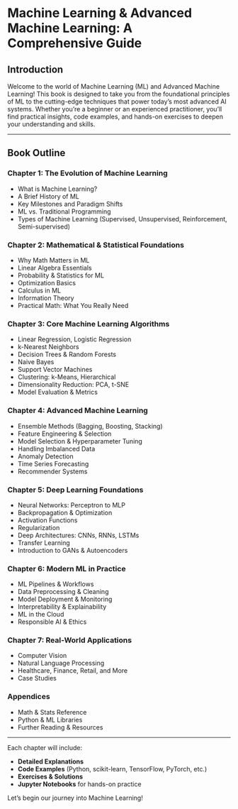 # Machine Learning & Advanced Machine Learning: A Comprehensive Guide

## Introduction
Welcome to the world of Machine Learning (ML) and Advanced Machine Learning! This book is designed to take you from the foundational principles of ML to the cutting-edge techniques that power today’s most advanced AI systems. Whether you’re a beginner or an experienced practitioner, you’ll find practical insights, code examples, and hands-on exercises to deepen your understanding and skills.

---

## Book Outline

### Chapter 1: The Evolution of Machine Learning
- What is Machine Learning?
- A Brief History of ML
- Key Milestones and Paradigm Shifts
- ML vs. Traditional Programming
- Types of Machine Learning (Supervised, Unsupervised, Reinforcement, Semi-supervised)

### Chapter 2: Mathematical & Statistical Foundations
- Why Math Matters in ML
- Linear Algebra Essentials
- Probability & Statistics for ML
- Optimization Basics
- Calculus in ML
- Information Theory
- Practical Math: What You Really Need

### Chapter 3: Core Machine Learning Algorithms
- Linear Regression, Logistic Regression
- k-Nearest Neighbors
- Decision Trees & Random Forests
- Naive Bayes
- Support Vector Machines
- Clustering: k-Means, Hierarchical
- Dimensionality Reduction: PCA, t-SNE
- Model Evaluation & Metrics

### Chapter 4: Advanced Machine Learning
- Ensemble Methods (Bagging, Boosting, Stacking)
- Feature Engineering & Selection
- Model Selection & Hyperparameter Tuning
- Handling Imbalanced Data
- Anomaly Detection
- Time Series Forecasting
- Recommender Systems

### Chapter 5: Deep Learning Foundations
- Neural Networks: Perceptron to MLP
- Backpropagation & Optimization
- Activation Functions
- Regularization
- Deep Architectures: CNNs, RNNs, LSTMs
- Transfer Learning
- Introduction to GANs & Autoencoders

### Chapter 6: Modern ML in Practice
- ML Pipelines & Workflows
- Data Preprocessing & Cleaning
- Model Deployment & Monitoring
- Interpretability & Explainability
- ML in the Cloud
- Responsible AI & Ethics

### Chapter 7: Real-World Applications
- Computer Vision
- Natural Language Processing
- Healthcare, Finance, Retail, and More
- Case Studies

### Appendices
- Math & Stats Reference
- Python & ML Libraries
- Further Reading & Resources

---

Each chapter will include:
- **Detailed Explanations**
- **Code Examples** (Python, scikit-learn, TensorFlow, PyTorch, etc.)
- **Exercises & Solutions**
- **Jupyter Notebooks** for hands-on practice

Let’s begin our journey into Machine Learning! 